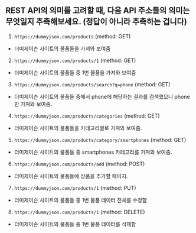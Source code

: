 ## REST API의 의미를 고려할 때, 다음 API 주소들의 의미는 무엇일지 추측해보세요. (정답이 아니라 추측하는 겁니다)

1. `https://dummyjson.com/products` (method: GET)

- 더미제이슨 사이트의 물품들을 가져와 보여줌

2. `https://dummyjson.com/products/1` (method: GET)

- 더미제이슨 사이트의 물품들 중 1번 물품을 가져와 보여줌

3. `https://dummyjson.com/products/search?q=phone` (method: GET)

- 더미제이슨 사이트의 물품들 중에서 phone에 해당하는 결과를 검색했으니 phone만 가져와 보여줌.

4. `https://dummyjson.com/products/categories` (method: GET)

- 더미제이슨 사이트의 물품들을 카테고리별로 가져와 보여줌.

5. `https://dummyjson.com/products/category/smartphones` (method: GET)

- 더미제이슨 사이트의 물품들 중 smartphones 카테고리를 가져와 보여줌.

6. `https://dummyjson.com/products/add` (method: POST)

- 더미제이슨 사이트의 물품들에 상품을 추가할 페이지.

7. `https://dummyjson.com/products/1` (method: PUT)

- 더미제이슨 사이트의 물품들 중 1번 물품 데이터 전체를 수정함

8. `https://dummyjson.com/products/1` (method: DELETE)

- 더미제이슨 사이트의 물품들 중 1번 물품 데이터를 삭제함
